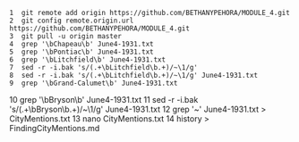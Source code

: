     1  git remote add origin https://github.com/BETHANYPEHORA/MODULE_4.git
    2  git config remote.origin.url https://github.com/BETHANYPEHORA/MODULE_4.git
    3  git pull -u origin master
    4  grep '\bChapeau\b' June4-1931.txt
    5  grep '\bPontiac\b' June4-1931.txt
    6  grep '\bLitchfield\b' June4-1931.txt
    7  sed -r -i.bak 's/(.+\bLitchfield\b.+)/~\1/g'
    8  sed -r -i.bak 's/(.+\bLitchfield\b.+)/~\1/g' June4-1931.txt
    9  grep '\bGrand-Calumet\b' June4-1931.txt
   10  grep '\bBryson\b' June4-1931.txt
   11  sed -r -i.bak 's/(.+\bBryson\b.+)/~\1/g' June4-1931.txt
   12  grep '~' June4-1931.txt > CityMentions.txt
   13  nano CityMentions.txt
   14  history > FindingCityMentions.md
